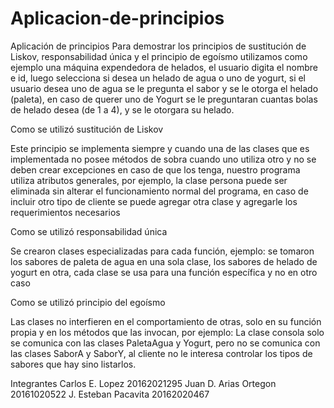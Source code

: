 # Aplicacion-de-principios
Aplicación de principios
Para demostrar los principios de sustitución de Liskov, responsabilidad única y el principio de egoísmo utilizamos como ejemplo una máquina expendedora de helados, el usuario digita el nombre e id, luego selecciona si desea un helado de agua o uno de yogurt, si el usuario desea uno de agua se le pregunta el sabor y se le otorga el helado (paleta), en caso de querer uno de Yogurt se le preguntaran cuantas bolas de helado desea (de 1 a 4), y se le otorgara su helado.

Como se utilizó sustitución de Liskov

Este principio se implementa siempre y cuando una de las clases que es implementada no posee métodos de sobra cuando uno utiliza otro y no se deben crear excepciones en caso de que los tenga, nuestro programa utiliza atributos generales, por ejemplo, la clase persona puede ser eliminada sin alterar el funcionamiento normal del programa, en caso de incluir otro tipo de cliente se puede agregar otra clase y agregarle los requerimientos necesarios

Como se utilizó responsabilidad única 

Se crearon clases especializadas para cada función, ejemplo: se tomaron los sabores de paleta de agua en una sola clase, los sabores de helado de yogurt en otra, cada clase se usa para una función específica y no en otro caso

Como se utilizó principio del egoísmo

Las clases no interfieren en el comportamiento de otras, solo en su función propia y en los métodos que las invocan, por ejemplo:
La clase consola solo se comunica con las clases PaletaAgua y Yogurt, pero no se comunica con las clases SaborA y SaborY, al cliente no le interesa controlar los tipos de sabores que hay sino listarlos.


Integrantes
Carlos E. Lopez 20162021295
Juan D. Arias Ortegon 20161020522
J. Esteban Pacavita 20162020467
